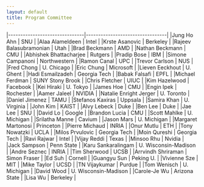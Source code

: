 ```yaml
---
layout: default
title: Program Committee 
---
```


|-------------------------------|---------------------------------|
|Jung Ho  Ahn                    | SNU                             |
|Alaa          Alameldeen        | Intel                           |
|Krste          Asanovic         | Berkeley                        |
|Rajeev          Balasubramonian | Utah                            |
|Brad          Beckmann          | AMD                             |
|Nathan          Beckmann        | CMU                             |
|Abhishek  Bhattacharjee         | Rutgers                         |
|Pradip          Bose            | IBM                             |
|Simone          Campanoni       | Northwestern                    |
|Ramon          Canal            | UPC                             |
|Trevor          Carlson         | NUS                             |
|Fred          Chong             | U. Chicago                      |
|Eric          Chung             | Microsoft                       |
|Lieven          Eeckhout        | U. Ghent                        |
|Hadi          Esmailzadeh       | Georgia Tech                    |
|Babak          Falsafi          | EPFL                            |
|Michael  Ferdman                | SUNY Stony Brook                |
|Chris           Fletcher        | UIUC                            |
|Kim          Hazelwood          | Facebook                        |
|Kei          Hiraki             | U. Tokyo                        |
|James          Hoe              | CMU                             |
|Engin          Ipek             | Rochester                       |
|Aamer          Jaleel           | NVIDIA                          |
|Natalie  Enright Jerger         | U. Toronto                      |
|Daniel          Jimenez         | TAMU                            |
|Stefanos  Kaxiras               | Uppsala                         |
|Samira          Khan            | U. Virginia                     |
|John          Kim               | KAIST                           |
|Alvy          Lebeck            | Duke                            |
|Ben          Lee                | Duke                            |
|Jae          Lee                | SNU                             |
|David          Lo               | Google                          |
|Brandon  Lucia                  | CMU                             |
|Scott          Mahlke           | U. Michigan                     |
|Srilatha  Manne                 | Cavium                          |
|Jason     Mars                  | U. Michigan                     |
|Margaret  Martonosi             | Princeton                       |
|Pierre     Michaud              | INRIA                           |
|Onur     Mutlu                  | ETH                             |
|Tony     Nowatzki               | UCLA                            |
|Milos     Prvulovic             | Georgia Tech                    |
|Moin     Qureshi                | Georgia Tech                    |
|Ravi     Rajwar                 | Intel                           |
|Vijay     Reddi                 | Texas                           |
|Minsoo     Rhu                  | Nvidia                          |
|Jack     Sampson                | Penn State                      |
|Karu     Sankaralingam          | U. Wisconsin-Madison            |
|Andre     Seznec                | INRIA                           |
|Tim     Sherwood                | UCSB                            |
|Arrvindh  Shriraman             | Simon Fraser                    |
|Ed          Suh                 | Cornell                         |
|Guangyu  Sun                    | Peking U.                       |
|Vivienne  Sze                   | MIT                             |
|Mike          Taylor            | UCSD                            |
|TN          Vijaykumar          | Purdue                          |
|Tom          Wenisch            | U. Michigan                     |
|David          Wood             | U. Wisconsin-Madison            |
|Carole-Je    Wu                 | Arizona State                   |
|Lisa          Wu                | Berkeley                        |
